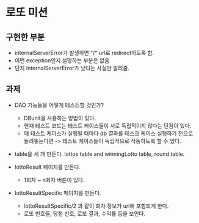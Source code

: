 # 로또 미션
## 구현한 부분
- internalServerError가 발생하면 "/" url로 redirect하도록 함.
- 어떤 exception인지 설명하는 부분은 없음.
- 단지 internalServerError가 났다는 사실만 알려줌.


## 과제
- DAO 기능들을 어떻게 테스트할 것인가?
  - DBunit을 사용하는 방법이 있다.
  - 현재 테스트 코드는 테스트 케이스들이 서로 독립적이지 않다는 단점이 있다.
  - 매 테스트 케이스가 실행될 때마다 db 결과를 테스크 케이스 실행하기 전으로 돌려놓는다면 -> 테스트 케이스들이 독립적으로 작동하도록 할 수 있다.
- table을 세 개 만든다. lottos table and winningLotto table, round table.

- lottoResult 페이지를 만든다.
  - 1회차 ~ n회차 버튼이 있다.
- lottoResultSpecific 페이지를 만든다. 
  - lottoResultSpecific/2 과 같이 회차 정보가 url에 포함되게 한다.
  - 로또 번호들, 당첨 번호, 로또 결과, 수익률 등을 보인다.
